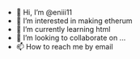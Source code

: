 - 👋 Hi, I’m @eniii11
- 👀 I’m interested in making etherum
- 🌱 I’m currently learning html
- 💞️ I’m looking to collaborate on ...
- 📫 How to reach me by email

<!---
eniii11/eniii11 is a ✨ special ✨ repository because its `README.md` (this file) appears on your GitHub profile.
You can click the Preview link to take a look at your changes.
--->
